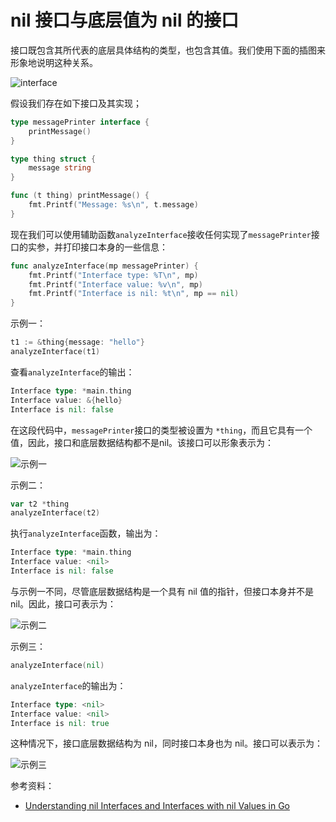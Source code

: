 # nil 接口与底层值为 nil 的接口

接口既包含其所代表的底层具体结构的类型，也包含其值。我们使用下面的插图来形象地说明这种关系。

![interface](https://trstringer.com/images/go-interface1-type-value.png)

假设我们存在如下接口及其实现；

```go
type messagePrinter interface {
    printMessage()
}

type thing struct {
    message string
}

func (t thing) printMessage() {
    fmt.Printf("Message: %s\n", t.message)
}
```

现在我们可以使用辅助函数`analyzeInterface`接收任何实现了`messagePrinter`接口的实参，并打印接口本身的一些信息：

```go
func analyzeInterface(mp messagePrinter) {
    fmt.Printf("Interface type: %T\n", mp)
    fmt.Printf("Interface value: %v\n", mp)
    fmt.Printf("Interface is nil: %t\n", mp == nil)
}
```

示例一：

```go
t1 := &thing{message: "hello"}
analyzeInterface(t1)
```

查看`analyzeInterface`的输出：

```go
Interface type: *main.thing
Interface value: &{hello}
Interface is nil: false
```

在这段代码中，`messagePrinter`接口的类型被设置为 `*thing`，而且它具有一个值，因此，接口和底层数据结构都不是nil。该接口可以形象表示为：

![示例一](https://trstringer.com/images/go-interface2-non-nil-all.png)

示例二：

```go
var t2 *thing
analyzeInterface(t2)
```

执行`analyzeInterface`函数，输出为：

```go
Interface type: *main.thing
Interface value: <nil>
Interface is nil: false
```

与示例一不同，尽管底层数据结构是一个具有 nil 值的指针，但接口本身并不是 nil。因此，接口可表示为：

![示例二](https://trstringer.com/images/go-interface3-nil-underlying-type.png)

示例三：

```go
analyzeInterface(nil)
```

`analyzeInterface`的输出为：

```go
Interface type: <nil>
Interface value: <nil>
Interface is nil: true
```

这种情况下，接口底层数据结构为 nil，同时接口本身也为 nil。接口可以表示为：

![示例三](https://trstringer.com/images/go-interface4-nil-interface.png)

参考资料：

* [Understanding nil Interfaces and Interfaces with nil Values in Go](https://trstringer.com/go-nil-interface-and-interface-with-nil-concrete-value/)
